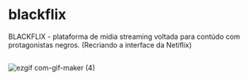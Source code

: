 # blackflix
BLACKFLIX - plataforma de midia streaming voltada para contúdo com protagonistas negros.
(Recriando a interface da Netiflix)
##
![ezgif com-gif-maker (4)](https://user-images.githubusercontent.com/80546584/153523503-3625e00e-9ae0-4b20-8a28-c4485c60577c.gif)
